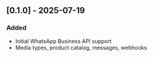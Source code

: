 ## [0.1.0] - 2025-07-19
### Added
- Initial WhatsApp Business API support
- Media types, product catalog, messages, webhooks
